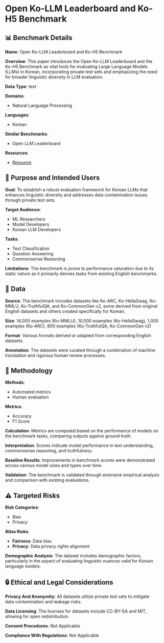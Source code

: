 # Open Ko-LLM Leaderboard and Ko-H5 Benchmark

## 📊 Benchmark Details

**Name**: Open Ko-LLM Leaderboard and Ko-H5 Benchmark

**Overview**: This paper introduces the Open Ko-LLM Leaderboard and the Ko-H5 Benchmark as vital tools for evaluating Large Language Models (LLMs) in Korean, incorporating private test sets and emphasizing the need for broader linguistic diversity in LLM evaluation.

**Data Type**: text

**Domains**:
- Natural Language Processing

**Languages**:
- Korean

**Similar Benchmarks**:
- Open LLM Leaderboard

**Resources**:
- [Resource](https://huggingface.co/spaces/upstage/open-ko-llm-leaderboard)

## 🎯 Purpose and Intended Users

**Goal**: To establish a robust evaluation framework for Korean LLMs that enhances linguistic diversity and addresses data contamination issues through private test sets.

**Target Audience**:
- ML Researchers
- Model Developers
- Korean LLM Developers

**Tasks**:
- Text Classification
- Question Answering
- Commonsense Reasoning

**Limitations**: The benchmark is prone to performance saturation due to its static nature as it primarily derives tasks from existing English benchmarks.

## 💾 Data

**Source**: The benchmark includes datasets like Ko-ARC, Ko-HellaSwag, Ko-MMLU, Ko-TruthfulQA, and Ko-CommonGen v2, some derived from original English datasets and others created specifically for Korean.

**Size**: 14,000 examples (Ko-MMLU), 10,000 examples (Ko-HellaSwag), 1,000 examples (Ko-ARC), 800 examples (Ko-TruthfulQA, Ko-CommonGen v2)

**Format**: Various formats derived or adapted from corresponding English datasets.

**Annotation**: The datasets were curated through a combination of machine translation and rigorous human review processes.

## 🔬 Methodology

**Methods**:
- Automated metrics
- Human evaluation

**Metrics**:
- Accuracy
- F1 Score

**Calculation**: Metrics are computed based on the performance of models on the benchmark tasks, comparing outputs against ground truth.

**Interpretation**: Scores indicate model performance in text understanding, commonsense reasoning, and truthfulness.

**Baseline Results**: Improvements in benchmark scores were demonstrated across various model sizes and types over time.

**Validation**: The benchmark is validated through extensive empirical analysis and comparison with existing evaluations.

## ⚠️ Targeted Risks

**Risk Categories**:
- Bias
- Privacy

**Atlas Risks**:
- **Fairness**: Data bias
- **Privacy**: Data privacy rights alignment

**Demographic Analysis**: The dataset includes demographic factors, particularly in the aspect of evaluating linguistic nuances valid for Korean language models.

## 🔒 Ethical and Legal Considerations

**Privacy And Anonymity**: All datasets utilize private test sets to mitigate data contamination and leakage risks.

**Data Licensing**: The licenses for datasets include CC-BY-SA and MIT, allowing for open redistribution.

**Consent Procedures**: Not Applicable

**Compliance With Regulations**: Not Applicable
